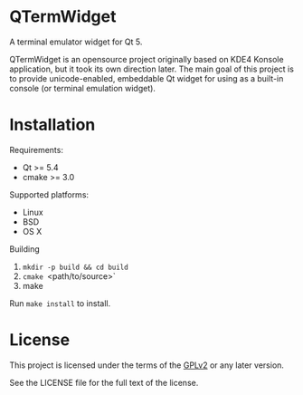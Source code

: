 # QTermWidget

A terminal emulator widget for Qt 5.

QTermWidget is an opensource project originally based on KDE4 Konsole application,
but it took its own direction later.
The main goal of this project is to provide unicode-enabled, embeddable
Qt widget for using as a built-in console (or terminal emulation widget).

# Installation

Requirements:
 * Qt >= 5.4
 * cmake >= 3.0

Supported platforms:
 * Linux
 * BSD
 * OS X

Building

 1. `mkdir -p build && cd build`
 2. `cmake `<path/to/source>`
 3. make

Run `make install` to install.

# License

This project is licensed under the terms of the
[GPLv2](https://www.gnu.org/licenses/gpl-2.0.en.html) or any later version.

See the LICENSE file for the full text of the license.
